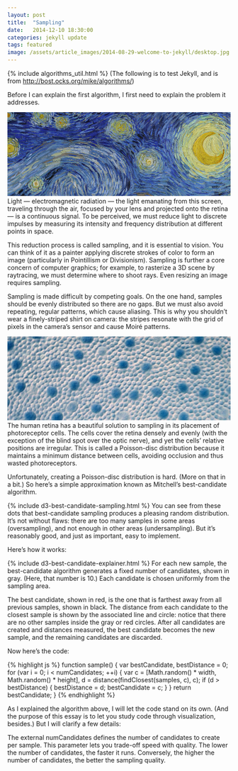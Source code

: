 ```yaml
---
layout: post
title:  "Sampling"
date:   2014-12-10 18:30:00
categories: jekyll update
tags: featured
image: /assets/article_images/2014-08-29-welcome-to-jekyll/desktop.jpg
---
```

{% include algorithms_util.html %}
(The following is to test Jekyll, and is from http://bost.ocks.org/mike/algorithms/)

Before I can explain the first algorithm, I first need to explain the problem it addresses.

![Van Gogh's "Starry Night"](/assets/article_images/sampling/starry-night-detail.jpg)
Light — electromagnetic radiation — the light emanating from this screen, traveling through the air, focused by your lens and projected onto the retina — is a continuous signal. To be perceived, we must reduce light to discrete impulses by measuring its intensity and frequency distribution at different points in space.

This reduction process is called sampling, and it is essential to vision. You can think of it as a painter applying discrete strokes of color to form an image (particularly in Pointillism or Divisionism). Sampling is further a core concern of computer graphics; for example, to rasterize a 3D scene by raytracing, we must determine where to shoot rays. Even resizing an image requires sampling.

Sampling is made difficult by competing goals. On the one hand, samples should be evenly distributed so there are no gaps. But we must also avoid repeating, regular patterns, which cause aliasing. This is why you shouldn’t wear a finely-striped shirt on camera: the stripes resonate with the grid of pixels in the camera’s sensor and cause Moiré patterns.

![Retinal Cone Mosaic](/assets/article_images/sampling/retinal-cone-mosaic.jpg)
The human retina has a beautiful solution to sampling in its placement of photoreceptor cells. The cells cover the retina densely and evenly (with the exception of the blind spot over the optic nerve), and yet the cells’ relative positions are irregular. This is called a Poisson-disc distribution because it maintains a minimum distance between cells, avoiding occlusion and thus wasted photoreceptors.

Unfortunately, creating a Poisson-disc distribution is hard. (More on that in a bit.) So here’s a simple approximation known as Mitchell’s best-candidate algorithm.

{% include d3-best-candidate-sampling.html %}
You can see from these dots that best-candidate sampling produces a pleasing random distribution. It’s not without flaws: there are too many samples in some areas (oversampling), and not enough in other areas (undersampling). But it’s reasonably good, and just as important, easy to implement.

Here’s how it works:

{% include d3-best-candidate-explainer.html %}
For each new sample, the best-candidate algorithm generates a fixed number of candidates, shown in gray. (Here, that number is 10.) Each candidate is chosen uniformly from the sampling area.

The best candidate, shown in red, is the one that is farthest away from all previous samples, shown in black. The distance from each candidate to the closest sample is shown by the associated line and circle: notice that there are no other samples inside the gray or red circles. After all candidates are created and distances measured, the best candidate becomes the new sample, and the remaining candidates are discarded.

Now here’s the code:

{% highlight js %}
function sample() {
  var bestCandidate, bestDistance = 0;
  for (var i = 0; i < numCandidates; ++i) {
    var c = [Math.random() * width, Math.random() * height],
        d = distance(findClosest(samples, c), c);
    if (d > bestDistance) {
      bestDistance = d;
      bestCandidate = c;
    }
  }
  return bestCandidate;
}
{% endhighlight %}

As I explained the algorithm above, I will let the code stand on its own. (And the purpose of this essay is to let you study code through visualization, besides.) But I will clarify a few details:

The external numCandidates defines the number of candidates to create per sample. This parameter lets you trade-off speed with quality. The lower the number of candidates, the faster it runs. Conversely, the higher the number of candidates, the better the sampling quality.